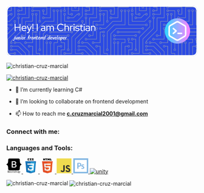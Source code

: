 <img src="https://github.com/Christian-Cruz-Marcial/Christian-Cruz-Marcial/blob/main/github-header-image.png" alt="banner"/>
<p align="left"> <img src="https://komarev.com/ghpvc/?username=christian-cruz-marcial&label=Profile%20views&color=0e75b6&style=flat" alt="christian-cruz-marcial" /> </p>

<p align="left"> <a href="https://github.com/ryo-ma/github-profile-trophy"><img src="https://github-profile-trophy.vercel.app/?username=christian-cruz-marcial" alt="christian-cruz-marcial" /></a> </p>

- 🌱 I’m currently learning C#

- 👯 I’m looking to collaborate on frontend development

- 📫 How to reach me **c.cruzmarcial2001@gmail.com**

<h3 align="left">Connect with me:</h3>
<p align="left">
</p>

<h3 align="left">Languages and Tools:</h3>
<p align="left"> <a href="https://getbootstrap.com" target="_blank" rel="noreferrer"> <img src="https://raw.githubusercontent.com/devicons/devicon/master/icons/bootstrap/bootstrap-plain-wordmark.svg" alt="bootstrap" width="40" height="40"/> </a> <a href="https://www.w3schools.com/css/" target="_blank" rel="noreferrer"> <img src="https://raw.githubusercontent.com/devicons/devicon/master/icons/css3/css3-original-wordmark.svg" alt="css3" width="40" height="40"/> </a> <a href="https://www.w3.org/html/" target="_blank" rel="noreferrer"> <img src="https://raw.githubusercontent.com/devicons/devicon/master/icons/html5/html5-original-wordmark.svg" alt="html5" width="40" height="40"/> </a> <a href="https://developer.mozilla.org/en-US/docs/Web/JavaScript" target="_blank" rel="noreferrer"> <img src="https://raw.githubusercontent.com/devicons/devicon/master/icons/javascript/javascript-original.svg" alt="javascript" width="40" height="40"/> </a> <a href="https://www.photoshop.com/en" target="_blank" rel="noreferrer"> <img src="https://raw.githubusercontent.com/devicons/devicon/master/icons/photoshop/photoshop-line.svg" alt="photoshop" width="40" height="40"/> </a> <a href="https://unity.com/" target="_blank" rel="noreferrer"> <img src="https://www.vectorlogo.zone/logos/unity3d/unity3d-icon.svg" alt="unity" width="40" height="40"/> </a> </p>

<p><img align="left" src="https://github-readme-stats.vercel.app/api/top-langs?username=christian-cruz-marcial&show_icons=true&locale=en&layout=compact" alt="christian-cruz-marcial" /></p>

<p>&nbsp;<img align="center" src="https://github-readme-stats.vercel.app/api?username=christian-cruz-marcial&show_icons=true&locale=en" alt="christian-cruz-marcial" /></p>
